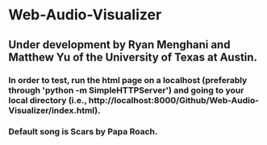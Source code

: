 # Web-Audio-Visualizer
## Under development by Ryan Menghani and Matthew Yu of the University of Texas at Austin.
### In order to test, run the html page on a localhost (preferably through 'python -m SimpleHTTPServer') and going to your local directory (i.e., http://localhost:8000/Github/Web-Audio-Visualizer/index.html).
### Default song is Scars by Papa Roach.
